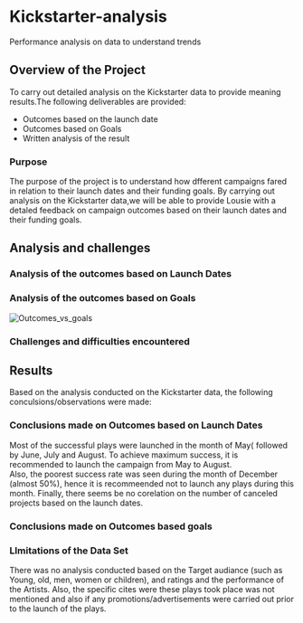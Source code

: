 # Kickstarter-analysis
Performance analysis on data to understand trends
## Overview of the Project
To carry out detailed analysis on the Kickstarter data to provide meaning results.The following deliverables are provided:
- Outcomes based on the launch date
- Outcomes based on Goals
- Written analysis of the result
### Purpose
The purpose of the project is to understand how dfferent campaigns fared in relation to their launch dates and their funding goals. By carrying out analysis on the Kickstarter data,we will be able to provide Lousie with a detaled feedback on campaign outcomes based on their launch dates and their funding goals. 
## Analysis and challenges

### Analysis of the outcomes based on Launch Dates


### Analysis of the outcomes based on Goals

![Outcomes_vs_goals](https://user-images.githubusercontent.com/104603028/187595342-030ee2d0-3d9d-4368-8c5d-94d1711636bc.png)
### Challenges and difficulties encountered
## Results
Based on the analysis conducted on the Kickstarter data, the following conculsions/observations were made:
### Conclusions made on Outcomes based on Launch Dates 
Most of the successful plays were launched in the month of May( followed by June, July and August. To achieve maximum success, it is recommended to launch the campaign from May to August.  
Also, the poorest success rate was seen during the month of December (almost 50%), hence it is recommeended not to launch any plays during this month. 
Finally, there seems be no corelation on the number of canceled projects based on the launch dates. 
### Conclusions made on Outcomes based goals


### LImitations of the Data Set
There was no analysis conducted based on the Target audiance (such as Young, old, men, women or children), and ratings and the performance of the Artists. Also, the specific cites were these plays took place was not mentioned and also if any promotions/advertisements were carried out prior to the launch of the plays. 
###
